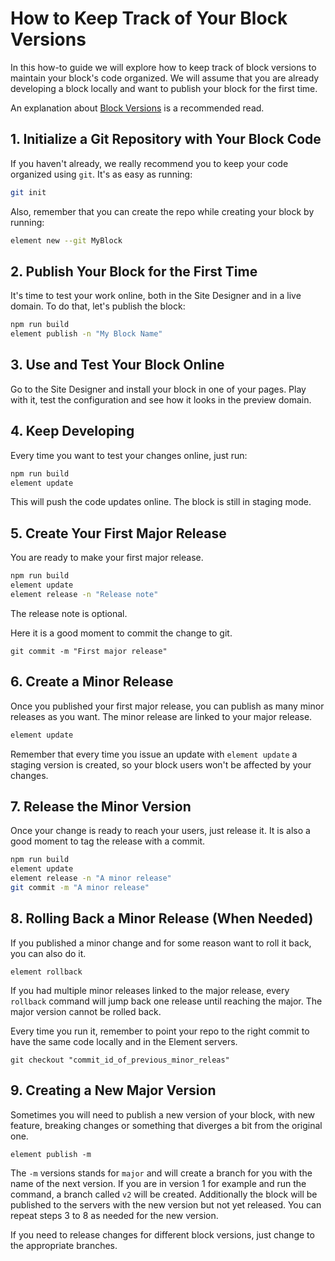 # How to Keep Track of Your Block Versions

In this how-to guide we will explore how to keep track of block versions to maintain your block's code organized. We will assume that you are already
developing a block locally and want to publish your block for the first time.

An explanation about [Block Versions](../../explanation/block-versions/README.md) is a recommended read.

## 1. Initialize a Git Repository with Your Block Code 

If you haven't already, we really recommend you to keep your code organized using `git`. It's as easy as running:

```bash
git init
```

Also, remember that you can create the repo while creating your block by running:

```bash
element new --git MyBlock
```

## 2. Publish Your Block for the First Time

It's time to test your work online, both in the Site Designer and in a live domain. To do that, let's publish the block:

```bash
npm run build
element publish -n "My Block Name"
```

## 3. Use and Test Your Block Online

Go to the Site Designer and install your block in one of your pages. Play with it, test the configuration and see how it looks in the preview domain.

## 4. Keep Developing

Every time you want to test your changes online, just run:

```bash
npm run build
element update
```

This will push the code updates online. The block is still in staging mode.

## 5. Create Your First Major Release

You are ready to make your first major release.

```bash
npm run build
element update
element release -n "Release note"
```

The release note is optional.

Here it is a good moment to commit the change to git.

```
git commit -m "First major release"
```

## 6. Create a Minor Release

Once you published your first major release, you can publish as many minor releases as you want. The minor release are linked to your major release.

```bash
element update
```

Remember that every time you issue an update with `element update` a staging version is created, so your block users won't be affected by your changes.

## 7. Release the Minor Version

Once your change is ready to reach your users, just release it. It is also a good moment to tag the release with a commit.

```bash
npm run build
element update
element release -n "A minor release"
git commit -m "A minor release"
```

## 8. Rolling Back a Minor Release (When Needed)

If you published a minor change and for some reason want to roll it back, you can also do it.

```
element rollback
```

If you had multiple minor releases linked to the major release, every `rollback` command will jump back one release until reaching the major. The major version
cannot be rolled back.

Every time you run it, remember to point your repo to the right commit to have the same code locally and in the Element servers.

```
git checkout "commit_id_of_previous_minor_releas"
```

## 9. Creating a New Major Version

Sometimes you will need to publish a new version of your block, with new feature, breaking changes or something that diverges a bit from the original one.

```
element publish -m
```

The `-m` versions stands for `major` and will create a branch for you with the name of the next version. If you are in version 1 for example and run the command,
a branch called `v2` will be created. Additionally the block will be published to the servers with the new version but not yet released. You can repeat steps
3 to 8 as needed for the new version.

If you need to release changes for different block versions, just change to the appropriate branches.



